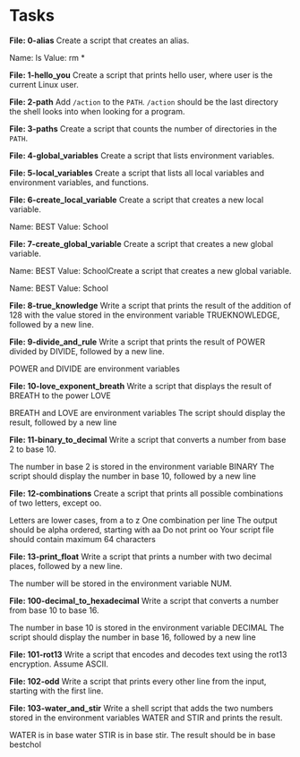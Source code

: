 # Tasks

**File: 0-alias**
Create a script that creates an alias.

Name: ls
Value: rm *

**File: 1-hello_you**
Create a script that prints hello user, where user is the current Linux user.

**File: 2-path**
Add `/action` to the `PATH`. `/action` should be the last directory the shell looks into when looking for a program.

**File: 3-paths**
Create a script that counts the number of directories in the `PATH`.

**File: 4-global_variables**
Create a script that lists environment variables.

**File: 5-local_variables**
Create a script that lists all local variables and environment variables, and functions.

**File: 6-create_local_variable**
Create a script that creates a new local variable.

Name: BEST
Value: School

**File: 7-create_global_variable**
Create a script that creates a new global variable.

Name: BEST
Value: SchoolCreate a script that creates a new global variable.

Name: BEST
Value: School

**File: 8-true_knowledge**
Write a script that prints the result of the addition of 128 with the value stored in the environment variable TRUEKNOWLEDGE, followed by a new line.

**File: 9-divide_and_rule**
Write a script that prints the result of POWER divided by DIVIDE, followed by a new line.

POWER and DIVIDE are environment variables

**File: 10-love_exponent_breath**
Write a script that displays the result of BREATH to the power LOVE

BREATH and LOVE are environment variables
The script should display the result, followed by a new line

**File: 11-binary_to_decimal**
Write a script that converts a number from base 2 to base 10.

The number in base 2 is stored in the environment variable BINARY
The script should display the number in base 10, followed by a new line

**File: 12-combinations**
Create a script that prints all possible combinations of two letters, except oo.

Letters are lower cases, from a to z
One combination per line
The output should be alpha ordered, starting with aa
Do not print oo
Your script file should contain maximum 64 characters

**File: 13-print_float**
Write a script that prints a number with two decimal places, followed by a new line.

The number will be stored in the environment variable NUM.

**File: 100-decimal_to_hexadecimal**
Write a script that converts a number from base 10 to base 16.

The number in base 10 is stored in the environment variable DECIMAL
The script should display the number in base 16, followed by a new line

**File: 101-rot13**
Write a script that encodes and decodes text using the rot13 encryption. Assume ASCII.

**File: 102-odd**
Write a script that prints every other line from the input, starting with the first line.

**File: 103-water_and_stir**
Write a shell script that adds the two numbers stored in the environment variables WATER and STIR and prints the result.

WATER is in base water
STIR is in base stir.
The result should be in base bestchol

